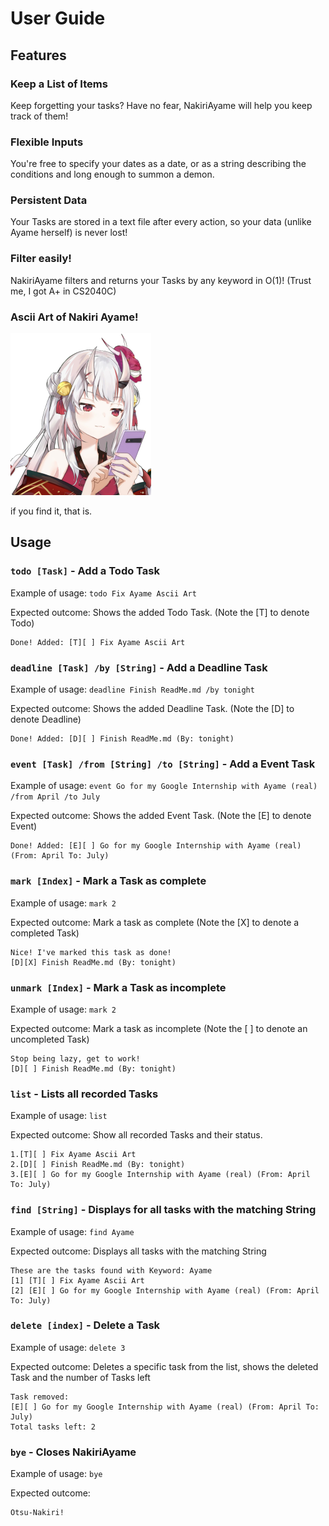 # User Guide

## Features

### Keep a List of Items

Keep forgetting your tasks? Have no fear, NakiriAyame will help you keep track of them!

### Flexible Inputs

You're free to specify your dates as a date, or as a string describing the conditions and long enough to summon a demon.

### Persistent Data

Your Tasks are stored in a text file after every action, so your data (unlike Ayame herself) is never lost!

### Filter easily!

NakiriAyame filters and returns your Tasks by any keyword in O(1)! (Trust me, I got A+ in CS2040C)

### Ascii Art of Nakiri Ayame!

![Yammers](../assets/yammers.png)

if you find it, that is.

## Usage

### `todo [Task]` - Add a Todo Task

Example of usage:  `todo Fix Ayame Ascii Art`

Expected outcome: Shows the added Todo Task. (Note the [T] to denote Todo)

```
Done! Added: [T][ ] Fix Ayame Ascii Art
```

### `deadline [Task] /by [String]` - Add a Deadline Task

Example of usage:  `deadline Finish ReadMe.md /by tonight`

Expected outcome: Shows the added Deadline Task. (Note the [D] to denote Deadline)

```
Done! Added: [D][ ] Finish ReadMe.md (By: tonight)
```

### `event [Task] /from [String] /to [String]` - Add a Event Task

Example of usage:  `event Go for my Google Internship with Ayame (real) /from April /to July`

Expected outcome: Shows the added Event Task. (Note the [E] to denote Event)

```
Done! Added: [E][ ] Go for my Google Internship with Ayame (real) (From: April To: July)
```

### `mark [Index]` - Mark a Task as complete

Example of usage:  `mark 2`

Expected outcome: Mark a task as complete (Note the [X] to denote a completed Task)

```
Nice! I've marked this task as done!
[D][X] Finish ReadMe.md (By: tonight)
```

### `unmark [Index]` - Mark a Task as incomplete

Example of usage:  `mark 2`

Expected outcome: Mark a task as incomplete (Note the [ ] to denote an uncompleted Task)

```
Stop being lazy, get to work!
[D][ ] Finish ReadMe.md (By: tonight)
```

### `list` - Lists all recorded Tasks

Example of usage:  `list`

Expected outcome: Show all recorded Tasks and their status.

```
1.[T][ ] Fix Ayame Ascii Art
2.[D][ ] Finish ReadMe.md (By: tonight)
3.[E][ ] Go for my Google Internship with Ayame (real) (From: April To: July)
```

### `find [String]` - Displays for all tasks with the matching String

Example of usage:  `find Ayame`

Expected outcome: Displays all tasks with the matching String

```
These are the tasks found with Keyword: Ayame
[1] [T][ ] Fix Ayame Ascii Art
[2] [E][ ] Go for my Google Internship with Ayame (real) (From: April To: July)
```

### `delete [index]` - Delete a Task

Example of usage:  `delete 3`

Expected outcome: Deletes a specific task from the list, shows the deleted Task and the number of Tasks left

```
Task removed:
[E][ ] Go for my Google Internship with Ayame (real) (From: April To: July)
Total tasks left: 2
```

### `bye` - Closes NakiriAyame

Example of usage:  `bye`

Expected outcome:

```
Otsu-Nakiri!
```